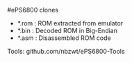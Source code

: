 #ePS6800 clones

 - *.rom : ROM extracted from emulator
 - *.bin : Decoded ROM in Big-Endian
 - *.asm : Disassembled ROM code

Tools: github.com/nbzwt/ePS6800-Tools